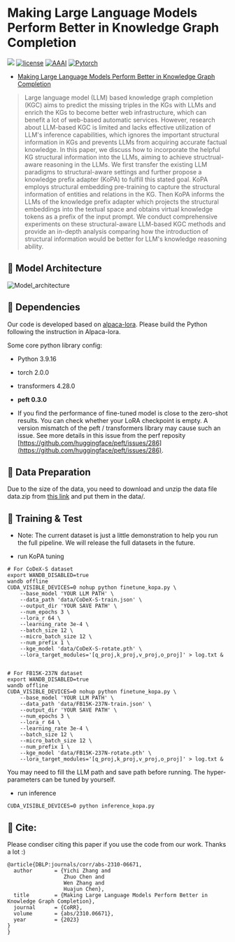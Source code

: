 # Making Large Language Models Perform Better in Knowledge Graph Completion
![](https://img.shields.io/badge/version-1.0.1-blue)
[![license](https://img.shields.io/github/license/mashape/apistatus.svg?maxAge=2592000)](https://github.com/zjukg/KoPA/main/LICENSE)
[![AAAI](https://img.shields.io/badge/Preprint'23-brightgreen)](https://arxiv.org/abs/2310.06671)
[![Pytorch](https://img.shields.io/badge/PyTorch-%23EE4C2C.svg?e&logo=PyTorch&logoColor=white)](https://pytorch.org/)
 - [Making Large Language Models Perform Better in Knowledge Graph Completion
](https://arxiv.org/abs/2310.06671)

> Large language model (LLM) based knowledge graph completion (KGC) aims to predict the missing triples in the KGs with LLMs and enrich the KGs to become better web infrastructure, which can benefit a lot of web-based automatic services. However, research about LLM-based KGC is limited and lacks effective utilization of LLM's inference capabilities, which ignores the important structural information in KGs and prevents LLMs from acquiring accurate factual knowledge. In this paper, we discuss how to incorporate the helpful KG structural information into the LLMs, aiming to achieve structrual-aware reasoning in the LLMs. We first transfer the existing LLM paradigms to structural-aware settings and further propose a knowledge prefix adapter (KoPA) to fulfill this stated goal. KoPA employs structural embedding pre-training to capture the structural information of entities and relations in the KG. Then KoPA informs the LLMs of the knowledge prefix adapter which projects the structural embeddings into the textual space and obtains virtual knowledge tokens as a prefix of the input prompt. We conduct comprehensive experiments on these structural-aware LLM-based KGC methods and provide an in-depth analysis comparing how the introduction of structural information would be better for LLM's knowledge reasoning ability.

## 🌈 Model Architecture
![Model_architecture](figure/model.png)


## 🔬 Dependencies
Our code is developed based on [alpaca-lora](https://github.com/tloen/alpaca-lora). Please build the Python following the instruction in Alpaca-lora.

Some core python library config: 
- Python 3.9.16
- torch 2.0.0
- transformers 4.28.0
- **peft 0.3.0**

- If you find the performance of fine-tuned model is close to the zero-shot results. You can check whether your LoRA checkpoint is empty. A version mismatch of the peft / transformers library may cause such an issue. See more details in this issue from the perf reposity [https://github.com/huggingface/peft/issues/286](https://github.com/huggingface/peft/issues/286).

## 🌲 Data Preparation
Due to the size of the data, you need to download and unzip the data file data.zip from [this link](https://drive.google.com/file/d/1J1Ioi23jTMaBkBDYzfIy2MAZYMUIjFWW/view?usp=drive_link) and put them in the data/.


## 📕 Training & Test
- Note: The current dataset is just a little demonstration to help you run the full pipeline. We will release the full datasets in the future.

- run KoPA tuning
```shell
# For CoDeX-S dataset
export WANDB_DISABLED=true
wandb offline
CUDA_VISIBLE_DEVICES=0 nohup python finetune_kopa.py \
    --base_model 'YOUR LLM PATH' \
    --data_path 'data/CoDeX-S-train.json' \
    --output_dir 'YOUR SAVE PATH' \
    --num_epochs 3 \
    --lora_r 64 \
    --learning_rate 3e-4 \
    --batch_size 12 \
    --micro_batch_size 12 \
    --num_prefix 1 \
    --kge_model 'data/CoDeX-S-rotate.pth' \
    --lora_target_modules='[q_proj,k_proj,v_proj,o_proj]' > log.txt &


# For FB15K-237N dataset
export WANDB_DISABLED=true
wandb offline
CUDA_VISIBLE_DEVICES=0 nohup python finetune_kopa.py \
    --base_model 'YOUR LLM PATH' \
    --data_path 'data/FB15K-237N-train.json' \
    --output_dir 'YOUR SAVE PATH' \
    --num_epochs 3 \
    --lora_r 64 \
    --learning_rate 3e-4 \
    --batch_size 12 \
    --micro_batch_size 12 \
    --num_prefix 1 \
    --kge_model 'data/FB15K-237N-rotate.pth' \
    --lora_target_modules='[q_proj,k_proj,v_proj,o_proj]' > log.txt &

```
You may need to fill the LLM path and save path before running. The hyper-parameters can be tuned by yourself.

- run inference
```shell
CUDA_VISIBLE_DEVICES=0 python inference_kopa.py
```


## 🤝 Cite:
Please condiser citing this paper if you use the code from our work.
Thanks a lot :)

```bigquery
@article{DBLP:journals/corr/abs-2310-06671,
  author       = {Yichi Zhang and
                  Zhuo Chen and
                  Wen Zhang and
                  Huajun Chen},
  title        = {Making Large Language Models Perform Better in Knowledge Graph Completion},
  journal      = {CoRR},
  volume       = {abs/2310.06671},
  year         = {2023}
}
}
```
